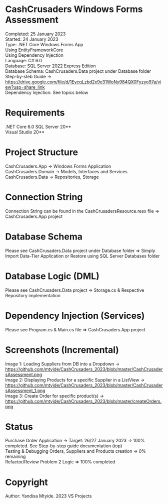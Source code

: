 # CashCrusaders Windows Forms Assessment
Completed: 25 January 2023  
Started: 24 January 2023  
Type: .NET Core Windows Forms App  
Using EntityFrameworkCore  
Using Dependency Injection  
Language: C# 6.0  
Database: SQL Server 2022 Express Edition  
Database Schema: CashCrusaders.Data project under Database folder  
Step-by-steb Guide -> https://drive.google.com/file/d/1EycqLzbd2x9e31WoNy984QX0Fyzyo97a/view?usp=share_link  
Dependency Injection: See topics below  
# Requirements
.NET Core 6.0
SQL Server 20**  
Visual Studio 20**  
# Project Structure
CashCrusaders.App -> Windows Forms Application  
CashCrusaders.Domain -> Models, Interfaces and Services  
CashCrusaders.Data -> Repositories, Storage  
# Connection String
Connection String can be found in the CashCrusadersResource.resx file => CashCrusaders.App project  
# Database Schema
Please see CashCrusaders.Data project under Database folder => Simply Import Data-Tier Application or Restore using SQL Server Databases folder  
# Database Logic (DML)
Please see CashCrusaders.Data project => Storage.cs & Respective Repository implementation
# Dependency Injection (Services)
Please see Program.cs & Main.cs file => CashCrusaders.App project  
# Screenshots (Incremental)
Image 1: Loading Suppliers from DB into a Dropdown -> https://github.com/mtyide/CashCrusaders_2023/blob/master/CashCrusadersAssessment.png  
Image 2: Displaying Products for a specific Supplier in a ListView -> https://github.com/mtyide/CashCrusaders_2023/blob/master/CashCrusadersAssessment_1.png  
Image 3: Create Order for specific product(s) -> https://github.com/mtyide/CashCrusaders_2023/blob/master/createOrders.png  
# Status
Purchase Order Application -> Target: 26/27 January 2023 => 100% completed. See Step-by-step guide documentation (top)  
Testing & Debugging Orders, Suppliers and Products creation => 0% remaining  
Refactor/Review Problem 2 Logic => 100% completed
# Copyright
Author: Yandisa Mtyide. 2023 VS Projects
